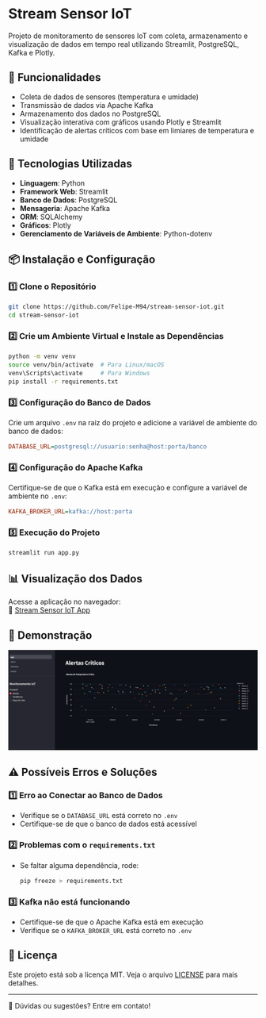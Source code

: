 # Stream Sensor IoT

Projeto de monitoramento de sensores IoT com coleta, armazenamento e visualização de dados em tempo real utilizando Streamlit, PostgreSQL, Kafka e Plotly.

## 📌 Funcionalidades

- Coleta de dados de sensores (temperatura e umidade)
- Transmissão de dados via Apache Kafka
- Armazenamento dos dados no PostgreSQL
- Visualização interativa com gráficos usando Plotly e Streamlit
- Identificação de alertas críticos com base em limiares de temperatura e umidade

## 🚀 Tecnologias Utilizadas

- **Linguagem**: Python
- **Framework Web**: Streamlit
- **Banco de Dados**: PostgreSQL
- **Mensageria**: Apache Kafka
- **ORM**: SQLAlchemy
- **Gráficos**: Plotly
- **Gerenciamento de Variáveis de Ambiente**: Python-dotenv

## 📦 Instalação e Configuração

### 1️⃣ **Clone o Repositório**
```bash
git clone https://github.com/Felipe-M94/stream-sensor-iot.git
cd stream-sensor-iot
```

### 2️⃣ **Crie um Ambiente Virtual e Instale as Dependências**
```bash
python -m venv venv
source venv/bin/activate  # Para Linux/macOS
venv\Scripts\activate     # Para Windows
pip install -r requirements.txt
```

### 3️⃣ **Configuração do Banco de Dados**
Crie um arquivo `.env` na raiz do projeto e adicione a variável de ambiente do banco de dados:
```ini
DATABASE_URL=postgresql://usuario:senha@host:porta/banco
```

### 4️⃣ **Configuração do Apache Kafka**
Certifique-se de que o Kafka está em execução e configure a variável de ambiente no `.env`:
```ini
KAFKA_BROKER_URL=kafka://host:porta
```

### 5️⃣ **Execução do Projeto**
```bash
streamlit run app.py
```

## 📊 Visualização dos Dados
Acesse a aplicação no navegador:  
🔗 [Stream Sensor IoT App](https://stream-sensor-iot.streamlit.app/)

## 🎥 Demonstração
![Demo](assets/dash.gif)

## ⚠️ Possíveis Erros e Soluções

### 1️⃣ Erro ao Conectar ao Banco de Dados
- Verifique se o `DATABASE_URL` está correto no `.env`
- Certifique-se de que o banco de dados está acessível

### 2️⃣ Problemas com o `requirements.txt`
- Se faltar alguma dependência, rode:
  ```bash
  pip freeze > requirements.txt
  ```

### 3️⃣ Kafka não está funcionando
- Certifique-se de que o Apache Kafka está em execução
- Verifique se o `KAFKA_BROKER_URL` está correto no `.env`

## 📄 Licença
Este projeto está sob a licença MIT. Veja o arquivo [LICENSE](LICENSE) para mais detalhes.

---
📩 Dúvidas ou sugestões? Entre em contato!

